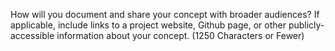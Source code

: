 How will you document and share your concept with broader audiences?
If applicable, include links to a project website, Github page, or other publicly-accessible
information about your concept. (1250 Characters or Fewer)

